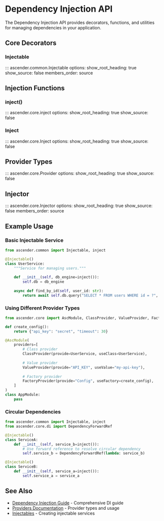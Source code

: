 # Dependency Injection API

The Dependency Injection API provides decorators, functions, and utilities for managing dependencies in your application.

## Core Decorators

### Injectable

::: ascender.common.Injectable
    options:
      show_root_heading: true
      show_source: false
      members_order: source

## Injection Functions

### inject()

::: ascender.core.inject
    options:
      show_root_heading: true
      show_source: false

### Inject

::: ascender.core.Inject
    options:
      show_root_heading: true
      show_source: false

## Provider Types

::: ascender.core.Provider
    options:
      show_root_heading: true
      show_source: false

## Injector

::: ascender.core.Injector
    options:
      show_root_heading: true
      show_source: false
      members_order: source

## Example Usage

### Basic Injectable Service

```python
from ascender.common import Injectable, inject

@Injectable()
class UserService:
    """Service for managing users."""
    
    def __init__(self, db_engine=inject()):
        self.db = db_engine
    
    async def find_by_id(self, user_id: str):
        return await self.db.query("SELECT * FROM users WHERE id = ?", user_id)
```

### Using Different Provider Types

```python
from ascender.core import AscModule, ClassProvider, ValueProvider, FactoryProvider

def create_config():
    return {"api_key": "secret", "timeout": 30}

@AscModule(
    providers=[
        # Class provider
        ClassProvider(provide=UserService, useClass=UserService),
        
        # Value provider
        ValueProvider(provide="API_KEY", useValue="my-api-key"),
        
        # Factory provider
        FactoryProvider(provide="Config", useFactory=create_config),
    ]
)
class AppModule:
    pass
```

### Circular Dependencies

```python
from ascender.common import Injectable, inject
from ascender.core.di import DependencyForwardRef

@Injectable()
class ServiceA:
    def __init__(self, service_b=inject()):
        # Use forward reference to resolve circular dependency
        self.service_b = DependencyForwardRef(lambda: service_b)

@Injectable()
class ServiceB:
    def __init__(self, service_a=inject()):
        self.service_a = service_a
```

## See Also

- [Dependency Injection Guide](../di/guide.md) - Comprehensive DI guide
- [Providers Documentation](../di/dependency-providers.md) - Provider types and usage
- [Injectables](../di/injectables.md) - Creating injectable services
